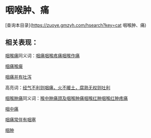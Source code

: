 # 咽喉肿、痛
[查询本目录](https://zuoye.gmzyh.com/hsearch?key=cat 咽喉肿、痛)

## 相关表现：

[咽喉痛](https://zuoye.gmzyh.com/search?key=咽喉痛)同义词：[咽痛](https://zuoye.gmzyh.com/search?key=咽痛)[咽喉疼痛](https://zuoye.gmzyh.com/search?key=咽喉疼痛)[咽喉作痛](https://zuoye.gmzyh.com/search?key=咽喉作痛)
[咽痛喉痺](https://zuoye.gmzyh.com/search?key=咽痛喉痺)
[咽痛并有吐泻](https://zuoye.gmzyh.com/search?key=咽痛并有吐泻)
高亮词：[经气不利则咽痛，火不暖土，腐熟无权则吐利](https://zuoye.gmzyh.com/search?key=经气不利则咽痛，火不暖土，腐熟无权则吐利)  
[咽喉肿痛](https://zuoye.gmzyh.com/search?key=咽喉肿痛)同义词：[喉中肿痛](https://zuoye.gmzyh.com/search?key=喉中肿痛)[颈及咽喉肿痛](https://zuoye.gmzyh.com/search?key=颈及咽喉肿痛)[咽喉红肿](https://zuoye.gmzyh.com/search?key=咽喉红肿)[咽喉红肿疼痛](https://zuoye.gmzyh.com/search?key=咽喉红肿疼痛)
[咽中痛](https://zuoye.gmzyh.com/search?key=咽中痛)
[咽痛常伴有咽塞](https://zuoye.gmzyh.com/search?key=咽痛常伴有咽塞)
[咽肿](https://zuoye.gmzyh.com/search?key=咽肿)